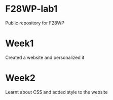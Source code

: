 # F28WP-lab1
Public repository for F28WP

# Week1
Created a website and personalized it

# Week2 
Learnt about CSS and added style to the website
